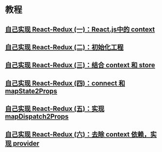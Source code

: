 # 教程

## [自己实现 React-Redux (一)：React.js中的 context](http://sunyunzeng.com/%E8%87%AA%E5%B7%B1%E5%AE%9E%E7%8E%B0-React-Redux-%E4%B8%80-%EF%BC%9AReact-js%E4%B8%AD%E7%9A%84-context/)

## [自己实现 React-Redux (二)：初始化工程](http://sunyunzeng.com/%E8%87%AA%E5%B7%B1%E5%AE%9E%E7%8E%B0-React-Redux-%E4%BA%8C-%EF%BC%9A%E5%88%9D%E5%A7%8B%E5%8C%96%E5%B7%A5%E7%A8%8B/)

## [自己实现 React-Redux (三)：结合 context 和 store](http://sunyunzeng.com/%E8%87%AA%E5%B7%B1%E5%AE%9E%E7%8E%B0-React-Redux-%E4%B8%89-%EF%BC%9A%E7%BB%93%E5%90%88-context-%E5%92%8C-store/)

## [自己实现 React-Redux (四)：connect 和 mapState2Props](http://sunyunzeng.com/%E8%87%AA%E5%B7%B1%E5%AE%9E%E7%8E%B0-React-Redux-%E5%9B%9B-%EF%BC%9Aconnect-%E5%92%8C-mapStateToProps/)

## [自己实现 React-Redux (五)：实现 mapDispatch2Props](http://sunyunzeng.com/%E8%87%AA%E5%B7%B1%E5%AE%9E%E7%8E%B0-React-Redux-%E4%BA%94-%EF%BC%9A%E5%AE%9E%E7%8E%B0-mapDispatchToProps/)

## [自己实现 React-Redux (六)：去除 context 依赖，实现 provider](http://sunyunzeng.com/%E8%87%AA%E5%B7%B1%E5%AE%9E%E7%8E%B0-React-Redux-%E5%85%AD-%EF%BC%9A%E5%8E%BB%E9%99%A4-context-%E4%BE%9D%E8%B5%96%EF%BC%8C%E5%AE%9E%E7%8E%B0-provider/)
